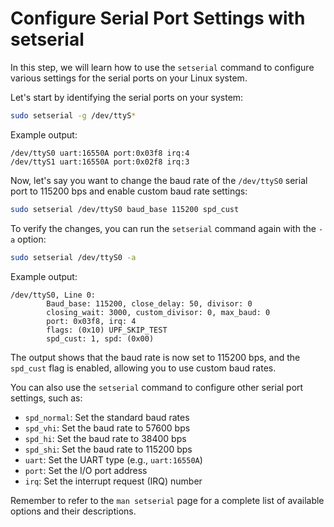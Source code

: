 # Configure Serial Port Settings with setserial

In this step, we will learn how to use the `setserial` command to configure various settings for the serial ports on your Linux system.

Let's start by identifying the serial ports on your system:

```bash
sudo setserial -g /dev/ttyS*
```

Example output:

```
/dev/ttyS0 uart:16550A port:0x03f8 irq:4
/dev/ttyS1 uart:16550A port:0x02f8 irq:3
```

Now, let's say you want to change the baud rate of the `/dev/ttyS0` serial port to 115200 bps and enable custom baud rate settings:

```bash
sudo setserial /dev/ttyS0 baud_base 115200 spd_cust
```

To verify the changes, you can run the `setserial` command again with the `-a` option:

```bash
sudo setserial /dev/ttyS0 -a
```

Example output:

```
/dev/ttyS0, Line 0:
        Baud_base: 115200, close_delay: 50, divisor: 0
        closing_wait: 3000, custom_divisor: 0, max_baud: 0
        port: 0x03f8, irq: 4
        flags: (0x10) UPF_SKIP_TEST
        spd_cust: 1, spd: (0x00)
```

The output shows that the baud rate is now set to 115200 bps, and the `spd_cust` flag is enabled, allowing you to use custom baud rates.

You can also use the `setserial` command to configure other serial port settings, such as:

- `spd_normal`: Set the standard baud rates
- `spd_vhi`: Set the baud rate to 57600 bps
- `spd_hi`: Set the baud rate to 38400 bps
- `spd_shi`: Set the baud rate to 115200 bps
- `uart`: Set the UART type (e.g., `uart:16550A`)
- `port`: Set the I/O port address
- `irq`: Set the interrupt request (IRQ) number

Remember to refer to the `man setserial` page for a complete list of available options and their descriptions.
